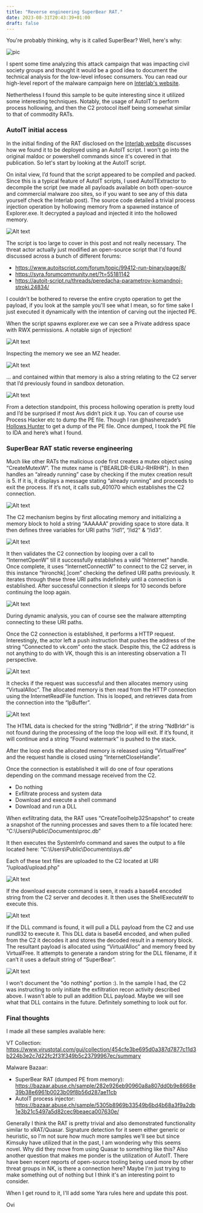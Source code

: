 ```yaml
---
title: "Reverse engineering SuperBear RAT."
date: 2023-08-31T20:43:39+01:00
draft: false
---
```


You're probably thinking, why is it called SuperBear? Well, here's why:

![pic](/superbear/image.png)

I spent some time analyzing this attack campaign that was impacting civil society groups and thought it would be a good idea to document the technical analysis for the low-level infosec consumers. You can read our high-level report of the malware campaign here on [Interlab's website](https://interlab.or.kr/archives/19416).

Nethertheless I found this sample to be quite interesting since it utilized some interesting techniques. Notably, the usage of AutoIT to perform process hollowing, and then the C2 protocol itself being somewhat similar to that of commodity RATs. 

### AutoIT initial access

In the initial finding of the RAT disclosed on the [Interlab website](https://interlab.or.kr/archives/19416) discusses how we found it to be deployed using an AutoIT script. I won't go into the original maldoc or powershell commands since it's covered in that publication. So let's start by looking at the AutoIT script. 

On inital view, I’d found that the script appeared to be compiled and packed. Since this is a typical feature of AutoIT scripts, I used AutoITExtractor to decompile the script (we made all payloads available on both open-source and commercial malware zoo sites, so if you want to see any of this data yourself check the Interlab post). The source code detailed a trivial process injection operation by hollowing memory from a spawned instance of Explorer.exe. It decrypted a payload and injected it into the hollowed memory.  

![Alt text](/superbear/image-2.png)

The script is too large to cover in this post and not really necessary. The threat actor actually just modified an open-source script that I'd found discussed across a bunch of different forums:
- https://www.autoitscript.com/forum/topic/99412-run-binary/page/8/
- https://syra.forumcommunity.net/?t=55181142
- https://autoit-script.ru/threads/peredacha-parametrov-komandnoj-stroki.24834/

I couldn’t be bothered to reverse the entire crypto operation to get the payload, if you look at the sample you'll see what I mean, so for time sake I just executed it dynamically with the intention of carving out the injected PE. 

When the script spawns explorer.exe we can see a Private address space with RWX permissions. A notable sign of injection!

![Alt text](/superbear/image-3.png)

Inspecting the memory we see an MZ header.

![Alt text](/superbear/image-4.png)

... and contained within that memory is also a string relating to the C2 server that I’d previously found in sandbox detonation. 

![Alt text](/superbear/image-5.png)

From a detection standpoint, this process hollowing operation is pretty loud and I’d be surprised if most Avs didn’t pick it up. You can of course use Process Hacker etc to dump the PE file. Though I ran @hasherezade’s [Hollows Hunter](https://github.com/hasherezade/hollows_hunter) to get a dump of the PE file. Once dumped, I took the PE file to IDA and here’s what I found. 

### SuperBear RAT static reverse engineering

Much like other RATs the malicious code first creates a mutex object using “CreateMutexW”. The mutex name is ("BEARLDR-EURJ-RHRHR"). In then handles an “already running” case by checking if the mutex creation result is 5. If it is, it displays a message stating “already running” and proceeds to exit the process. If it’s not, it calls sub_401070 which establishes the C2 connection. 

![Alt text](/superbear/image-6.png)

The C2 mechanism begins by first allocating memory and initializing a memory block to hold a string “AAAAAA” providing space to store data. It then defines three variables for URI paths “/id1”, “/id2” & “/id3”. 

![Alt text](/superbear/image-7.png)

It then validates the C2 connection by looping over a call to “InternetOpenW” till it successfully establishes a valid “hInternet” handle. Once complete, it uses “InternetConnectW” to connect to the C2 server, in this instance “hironchk[.]com” checking the defined URI paths previously. It iterates through these three URI paths indefinitely until a connection is established. After successful connection it sleeps for 10 seconds before continuing the loop again. 

![Alt text](/superbear/image-8.png)

During dynamic analysis, you can of course see the malware attempting connecting to these URI paths.

Once the C2 connection is established, it performs a HTTP request. Interestingly, the actor left a push instruction that pushes the address of the string “Connected to vk.com” onto the stack. Despite this, the C2 address is not anything to do with VK, though this is an interesting observation a TI perspective.

![Alt text](/superbear/image-9.png)

It checks if the request was successful and then allocates memory using “VirtualAlloc”. The allocated memory is then read from the HTTP connection using the InternetReadFile function. This is looped, and retrieves data from the connection into the “lpBuffer”. 

![Alt text](/superbear/image-10.png)

The HTML data is checked for the string “NdBrldr”, if the string “NdBrldr” is not found during the processing of the loop the loop will exit. If it’s found, it will continue and a string “Found watermark” is pushed to the stack.

After the loop ends the allocated memory is released using “VirtualFree” and the request handle is closed using “InternetCloseHandle”.

Once the connection is established it will do one of four operations depending on the command message received from the C2. 

- Do nothing
- Exfiltrate process and system data
- Download and execute a shell command
- Download and run a DLL

When exfiltrating data, the RAT uses “CreateToolhelp32Snapshot” to create a snapshot of the running processes and saves them to a file located here: 
“C:\\Users\\Public\\Documents\\proc.db”

It then executes the SystemInfo command and saves the output to a file located here:
“C:\Users\Public\Documents\sys.db”

Each of these text files are uploaded to the C2 located at URI “/upload/upload.php”

![Alt text](/superbear/image-11.png)

If the download execute command is seen, it reads a base64 encoded string from the C2 server and decodes it. It then uses the ShellExecuteW to execute this. 

![Alt text](/superbear/image-12.png)

If the DLL command is found, it will pull a DLL payload from the C2 and use rundll32 to execute it. This DLL data is base64 encoded, and when pulled from the C2 it decodes it and stores the decoded result in a memory block. The resultant payload is allocated using “VirtualAlloc” and memory freed by VirtualFree. It attempts to generate a random string for the DLL filename, if it can’t it uses a default string of “SuperBear”.

![Alt text](/superbear/image-13.png)

I won't document the "do nothing" portion :). In the sample I had, the C2 was instructing to only initiate the exfiltration recon activity described above. I wasn't able to pull an addition DLL payload. Maybe we will see what that DLL contains in the future. Definitely something to look out for. 

### Final thoughts

I made all these samples available here:

VT Collection:
https://www.virustotal.com/gui/collection/454cfe3be695d0a387d7877c11d3b224b3e2c7d22fc2f31f349b5c23799967ec/summary

Malware Bazaar:
- SuperBear RAT (dumped PE from memory): https://bazaar.abuse.ch/sample/282e926eb90960a8a807dd0b9e8668e39b38e6961b0023b09f8b56d287ae11cb
- AutoIT process injector: https://bazaar.abuse.ch/sample/5305b8969b33549b6bd4b68a3f9a2db1e3b21c5497a5d82cec9beaeca007630e/

Generally I think the RAT is pretty trivial and also demonstrated functionality similar to xRAT/Quasar. Signature detection for it seem either generic or heuristic, so I'm not sure how much more samples we'll see but since Kimsuky have utilized that in the past, I am wondering why this seems novel. Why did they move from using Quasar to something like this? Also another question that makes me ponder is the utilization of AutoIT. There have been recent reports of open-source tooling being used more by other threat groups in NK, is there a connection here? Maybe I'm just trying to make something out of nothing but I think it's an interesting point to consider.  

When I get round to it, I'll add some Yara rules here and update this post. 

Ovi